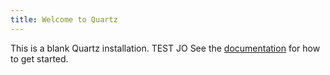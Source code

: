 ```yaml
---
title: Welcome to Quartz
---
```


This is a blank Quartz installation. TEST JO
See the [documentation](https://quartz.jzhao.xyz) for how to get started.
